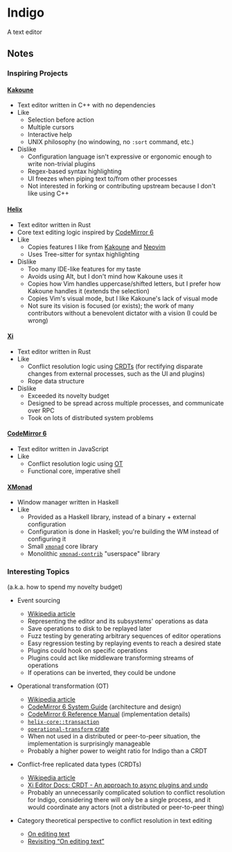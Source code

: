 # Indigo

A text editor

## Notes

### Inspiring Projects

#### [Kakoune][kakoune]

- Text editor written in C++ with no dependencies
- Like
  - Selection before action
  - Multiple cursors
  - Interactive help
  - UNIX philosophy (no windowing, no `:sort` command, etc.)
- Dislike
  - Configuration language isn't expressive or ergonomic enough to write
    non-trivial plugins
  - Regex-based syntax highlighting
  - UI freezes when piping text to/from other processes
  - Not interested in forking or contributing upstream because I don't like
    using C++

#### [Helix](https://github.com/helix-editor/helix)

- Text editor written in Rust
- Core text editing logic inspired by [CodeMirror 6][codemirror6]
- Like
  - Copies features I like from [Kakoune][kakoune] and [Neovim](https://neovim.io/)
  - Uses Tree-sitter for syntax highlighting
- Dislike
  - Too many IDE-like features for my taste
  - Avoids using Alt, but I don't mind how Kakoune uses it
  - Copies how Vim handles uppercase/shifted letters, but I prefer how Kakoune
    handles it (extends the selection)
  - Copies Vim's visual mode, but I like Kakoune's lack of visual mode
  - Not sure its vision is focused (or exists); the work of many contributors
    without a benevolent dictator with a vision (I could be wrong)

#### [Xi](https://github.com/xi-editor/xi-editor)

- Text editor written in Rust
- Like
  - Conflict resolution logic using [CRDTs][crdt] (for rectifying disparate
    changes from external processes, such as the UI and plugins)
  - Rope data structure
- Dislike
  - Exceeded its novelty budget 
  - Designed to be spread across multiple processes, and communicate over RPC
  - Took on lots of distributed system problems

#### [CodeMirror 6][codemirror6]

- Text editor written in JavaScript
- Like
  - Conflict resolution logic using [OT][ot]
  - Functional core, imperative shell

#### [XMonad](https://xmonad.org/)

- Window manager written in Haskell
- Like
  - Provided as a Haskell library, instead of a binary + external configuration
  - Configuration is done in Haskell; you're building the WM instead of
    configuring it
  - Small [`xmonad`](https://hackage.haskell.org/package/xmonad) core library
  - Monolithic [`xmonad-contrib`](https://hackage.haskell.org/package/xmonad-contrib) "userspace" library

### Interesting Topics

(a.k.a. how to spend my novelty budget)

- Event sourcing
  - [Wikipedia article](https://en.wikipedia.org/wiki/Domain-driven_design#Event_sourcing)
  - Representing the editor and its subsystems' operations as data
  - Save operations to disk to be replayed later
  - Fuzz testing by generating arbitrary sequences of editor operations
  - Easy regression testing by replaying events to reach a desired state
  - Plugins could hook on specific operations
  - Plugins could act like middleware transforming streams of operations
  - If operations can be inverted, they could be undone 

- Operational transformation (OT)
  - [Wikipedia article][ot]
  - [CodeMirror 6 System Guide](https://codemirror.net/6/docs/guide/) (architecture and design)
  - [CodeMirror 6 Reference Manual](https://codemirror.net/6/docs/ref) (implementation details)
  - [`helix-core::transaction`](https://github.com/helix-editor/helix/blob/master/helix-core/src/transaction.rs)
  - [`operational-transform` crate](https://github.com/spebern/operational-transform-rs)
  - When not used in a distributed or peer-to-peer situation, the implementation
    is surprisingly manageable
  - Probably a higher power to weight ratio for Indigo than a CRDT

- Conflict-free replicated data types (CRDTs)
  - [Wikipedia article][crdt]
  - [Xi Editor Docs: CRDT - An approach to async plugins and undo](https://xi-editor.io/docs/crdt.html)
  - Probably an unnecessarily complicated solution to conflict resolution for
    Indigo, considering there will only be a single process, and it would
    coordinate any actors (not a distributed or peer-to-peer thing)

- Category theoretical perspective to conflict resolution in text editing
  - [On editing text](https://bosker.wordpress.com/2012/05/10/on-editing-text/)
  - [Revisiting “On editing text”](https://bosker.wordpress.com/2014/06/19/revisiting-on-editing-text/)


[codemirror6]: https://codemirror.net/6/
[crdt]: https://en.wikipedia.org/wiki/Conflict-free_replicated_data_type
[kakoune]: https://github.com/mawww/kakoune
[ot]: https://en.wikipedia.org/wiki/Operational_transformation
